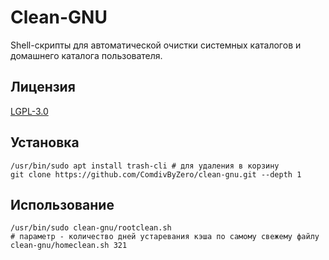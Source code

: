 # Clean-GNU

Shell-cкрипты для автоматической очистки системных каталогов и домашнего каталога пользователя.

## Лицензия

[LGPL-3.0](https://www.gnu.org/licenses/lgpl-3.0.html)

## Установка

    /usr/bin/sudo apt install trash-cli # для удаления в корзину
    git clone https://github.com/ComdivByZero/clean-gnu.git --depth 1

## Использование

    /usr/bin/sudo clean-gnu/rootclean.sh
    # параметр - количество дней устаревания кэша по самому свежему файлу
    clean-gnu/homeclean.sh 321

